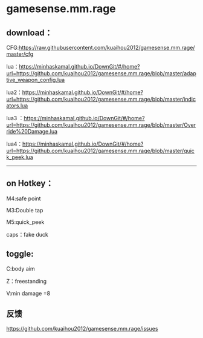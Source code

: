 # gamesense.mm.rage

download：
---

CFG:https://raw.githubusercontent.com/kuaihou2012/gamesense.mm.rage/master/cfg

lua：https://minhaskamal.github.io/DownGit/#/home?url=https://github.com/kuaihou2012/gamesense.mm.rage/blob/master/adaptive_weapon_config.lua

lua2：https://minhaskamal.github.io/DownGit/#/home?url=https://github.com/kuaihou2012/gamesense.mm.rage/blob/master/indicators.lua

lua3 ：https://minhaskamal.github.io/DownGit/#/home?url=https://github.com/kuaihou2012/gamesense.mm.rage/blob/master/Override%20Damage.lua

lua4：https://minhaskamal.github.io/DownGit/#/home?url=https://github.com/kuaihou2012/gamesense.mm.rage/blob/master/quick_peek.lua


-------------------------------------------------------------------------------------------

on Hotkey：
---
M4:safe point

M3:Double tap

M5:quick_peek

caps：fake duck

toggle:
---
C:body aim

Z：freestanding

V:min damage =8

反馈
--
https://github.com/kuaihou2012/gamesense.mm.rage/issues
